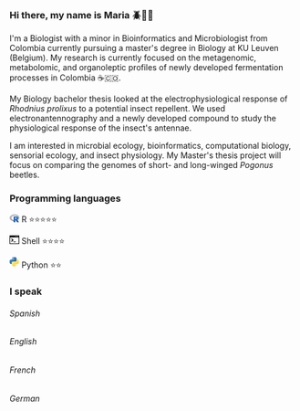 ### Hi there, my name is Maria 🪲🧬🔬

I'm a Biologist with a minor in Bioinformatics and Microbiologist from Colombia currently pursuing a master's degree in Biology at KU Leuven (Belgium). My research is currently focused on the metagenomic, metabolomic, and organoleptic profiles of newly developed fermentation processes in Colombia ☕️🇨🇴. 

My Biology bachelor thesis looked at the electrophysiological response of *Rhodnius prolixus* to a potential insect repellent. We used electronantennography and a newly developed compound to study the physiological response of the insect's antennae. 

I am interested in microbial ecology, bioinformatics, computational biology, sensorial ecology, and insect physiology. My Master's thesis project will focus on comparing the genomes of short- and long-winged *Pogonus* beetles.

### Programming languages
<img src="languages/R_logo.svg.png" width="17px"/> R ⭐️⭐️⭐️⭐️⭐️

<img src="languages/img_462515.png" width="17px"/> Shell ⭐️⭐️⭐️⭐️

<img src="languages/Python-logo-notext.png" width="17px"/> Python ⭐️⭐️

### I speak
###### Spanish
###### English
###### French
###### German

<!--
**mariamadrid19/mariamadrid19** is a ✨ _special_ ✨ repository because its `README.md` (this file) appears on your GitHub profile.

Here are some ideas to get you started:

- 🔭 I’m currently working on ...
- 🌱 I’m currently learning ...
- 👯 I’m looking to collaborate on ...
- 🤔 I’m looking for help with ...
- 💬 Ask me about ...
- 📫 How to reach me: ...
- 😄 Pronouns: ...
- ⚡ Fun fact: ...
-->
